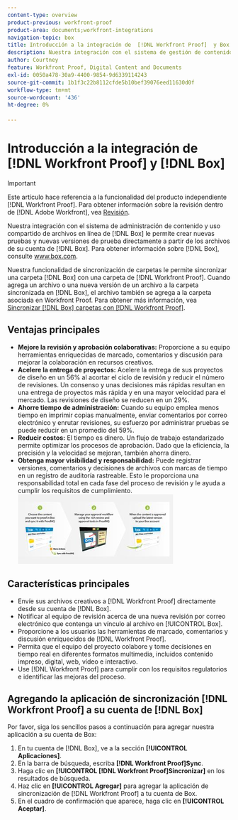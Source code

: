 ```yaml
---
content-type: overview
product-previous: workfront-proof
product-area: documents;workfront-integrations
navigation-topic: box
title: Introducción a la integración de  [!DNL Workfront Proof]  y Box
description: Nuestra integración con el sistema de gestión de contenido y uso compartido de archivos en línea de Box le permite crear nuevas pruebas y nuevas versiones de prueba directamente desde los archivos de su cuenta de Box. Para obtener información sobre Box, consulte www.box.com.
author: Courtney
feature: Workfront Proof, Digital Content and Documents
exl-id: 0050a478-30a9-4400-9854-9d6339114243
source-git-commit: 1b1f3c22b8112cfde5b10bef39076eed11630d0f
workflow-type: tm+mt
source-wordcount: '436'
ht-degree: 0%

---
```


# Introducción a la integración de [!DNL Workfront Proof] y [!DNL Box]

>[!IMPORTANT]
>
>Este artículo hace referencia a la funcionalidad del producto independiente [!DNL Workfront Proof]. Para obtener información sobre la revisión dentro de [!DNL Adobe Workfront], vea [Revisión](../../../review-and-approve-work/proofing/proofing.md).

Nuestra integración con el sistema de administración de contenido y uso compartido de archivos en línea de [!DNL Box] le permite crear nuevas pruebas y nuevas versiones de prueba directamente a partir de los archivos de su cuenta de [!DNL Box]. Para obtener información sobre [!DNL Box], consulte www.box.com.

Nuestra funcionalidad de sincronización de carpetas le permite sincronizar una carpeta [!DNL Box] con una carpeta de [!DNL Workfront Proof]. Cuando agrega un archivo o una nueva versión de un archivo a la carpeta sincronizada en [!DNL Box], el archivo también se agrega a la carpeta asociada en Workfront Proof. Para obtener más información, vea [Sincronizar [!DNL Box] carpetas con [!DNL Workfront Proof]](../../../workfront-proof/wp-integrations/box/sycn-box-folder.md).

## Ventajas principales

* **Mejore la revisión y aprobación colaborativas:** Proporcione a su equipo herramientas enriquecidas de marcado, comentarios y discusión para mejorar la colaboración en recursos creativos.
* **Acelere la entrega de proyectos:** Acelere la entrega de sus proyectos de diseño en un 56% al acortar el ciclo de revisión y reducir el número de revisiones. Un consenso y unas decisiones más rápidas resultan en una entrega de proyectos más rápida y en una mayor velocidad para el mercado. Las revisiones de diseño se reducen en un 29%.
* **Ahorre tiempo de administración:** Cuando su equipo emplea menos tiempo en imprimir copias manualmente, enviar comentarios por correo electrónico y enrutar revisiones, su esfuerzo por administrar pruebas se puede reducir en un promedio del 59%.
* **Reducir costos:** El tiempo es dinero. Un flujo de trabajo estandarizado permite optimizar los procesos de aprobación. Dado que la eficiencia, la precisión y la velocidad se mejoran, también ahorra dinero.
* **Obtenga mayor visibilidad y responsabilidad:** Puede registrar versiones, comentarios y decisiones de archivos con marcas de tiempo en un registro de auditoría rastreable. Esto le proporciona una responsabilidad total en cada fase del proceso de revisión y le ayuda a cumplir los requisitos de cumplimiento.\
   ![Box_and_ProofHQ_integration.jpg](assets/box-and-proofhq-integration-350x157.jpg)

## Características principales

* Envíe sus archivos creativos a [!DNL Workfront Proof] directamente desde su cuenta de [!DNL Box].
* Notificar al equipo de revisión acerca de una nueva revisión por correo electrónico que contenga un vínculo al archivo en [!UICONTROL Box].
* Proporcione a los usuarios las herramientas de marcado, comentarios y discusión enriquecidos de [!DNL Workfront Proof].
* Permita que el equipo del proyecto colabore y tome decisiones en tiempo real en diferentes formatos multimedia, incluidos contenido impreso, digital, web, vídeo e interactivo.
* Use [!DNL Workfront Proof] para cumplir con los requisitos regulatorios e identificar las mejoras del proceso.

## Agregando la aplicación de sincronización [!DNL Workfront Proof] a su cuenta de [!DNL Box]

Por favor, siga los sencillos pasos a continuación para agregar nuestra aplicación a su cuenta de Box:

1. En tu cuenta de [!DNL Box], ve a la sección **[!UICONTROL Aplicaciones]**.
1. En la barra de búsqueda, escriba **[!DNL Workfront Proof]Sync**.
1. Haga clic en **[!UICONTROL [!DNL Workfront Proof]Sincronizar]** en los resultados de búsqueda.
1. Haz clic en **[!UICONTROL Agregar]** para agregar la aplicación de sincronización de [!DNL Workfront Proof] a tu cuenta de Box.
1. En el cuadro de confirmación que aparece, haga clic en **[!UICONTROL Aceptar]**.


